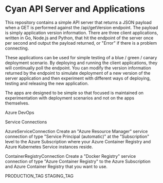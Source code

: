 # Cyan API Server and Applications

This repository contains a simple API server that returns a JSON payload when a GET is performed against the /api/getVersion endpoint. The payload is simply application version information. There are three client applications, written in Go, Node.js and Python, that hit the endpoint of the server once per second and output the payload returned, or "Error" if there is a problem connecting.

These applications can be used for simple testing of a blue / green / canary deployment scenario. By deploying and running the client applications, they will continually poll the endpoint. You can modify the version information returned by the endpoint to simulate deployment of a new version of the server application and then experiment with different ways of deploying, testing and releasing the new application.

The apps are designed to be simple so that focused is maintained on experimentation with deployment scenarios and not on the apps themselves.

Azure DevOps

Service Connections

AzureServiceConnection
Create an "Azure Resource Manager" service connection of type "Service Principal (automatic)" at the "Subscription" level to the Azure Subscription where your Azure Container Registry and Azure Kubernetes Service instances reside.

ContainerRegistryConnection
Create a "Docker Registry" service connection of type "Azure Container Registry" to the Azure Subscription and Azure Container Registry that you want to use.

PRODUCTION_TAG
STAGING_TAG

